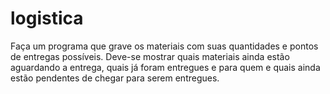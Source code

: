 # logistica
Faça um programa que grave os materiais com suas quantidades e pontos de entregas possíveis.
Deve-se mostrar quais materiais ainda estão aguardando a entrega, quais já foram entregues e
para quem e quais ainda estão pendentes de chegar para serem entregues.

